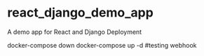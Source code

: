 # react_django_demo_app
A demo app for React and Django Deployment

docker-compose down
docker-compose up -d
#testing webhook

